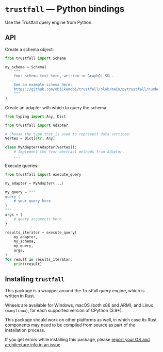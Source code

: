 # `trustfall` — Python bindings

Use the Trustfall query engine from Python.

## API

Create a schema object:
```python
from trustfall import Schema

my_schema = Schema(
    """
    Your schema text here, written in GraphQL SDL.

    See an example schema here:
    https://github.com/obi1kenobi/trustfall/blob/main/pytrustfall/numbers.graphql
    """
)
```

Create an adapter with which to query the schema:
```python
from typing import Any, Dict

from trustfall import Adapter

# Choose the type that is used to represent data vertices:
Vertex = Dict[str, Any]

class MyAdapter(Adapter[Vertex]):
    # Implement the four abstract methods from Adapter.
    ...
```

Execute queries:
```python
from trustfall import execute_query

my_adapter = MyAdapter(...)

my_query = """
query {
    # your query here
}
"""
args = {
    # query arguments here
}

results_iterator = execute_query(
    my_adapter,
    my_schema,
    my_query,
    args,
)
for result in results_iterator:
    print(result)
```

## Installing `trustfall`

This package is a wrapper around the Trustfall query engine, which is written in Rust.

Wheels are available for Windows, macOS (both x86 and ARM), and Linux (`manylinux`),
for each supported version of CPython (3.9+).

This package should work on other platforms as well, in which case its Rust components
may need to be compiled from source as part of the installation process.

If you get errors while installing this package, please
[report your OS and architecture info in an issue](https://github.com/obi1kenobi/trustfall/issues/new).
